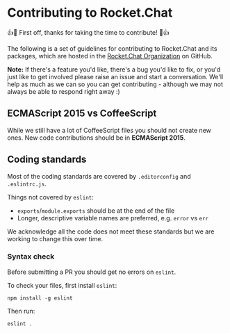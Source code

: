 # Contributing to Rocket.Chat

:+1::tada: First off, thanks for taking the time to contribute! :tada::+1:

The following is a set of guidelines for contributing to Rocket.Chat and its packages, which are hosted in the [Rocket.Chat Organization](https://github.com/RocketChat) on GitHub.

__Note:__ If there's a feature you'd like, there's a bug you'd like to fix, or you'd just like to get involved please raise an issue and start a conversation. We'll help as much as we can so you can get contributing - although we may not always be able to respond right away :)

## ECMAScript 2015 vs CoffeeScript

While we still have a lot of CoffeeScript files you should not create new ones. New code contributions should be in **ECMAScript 2015**.

## Coding standards

Most of the coding standards are covered by `.editorconfig` and `.eslintrc.js`.

Things not covered by `eslint`:

* `exports`/`module.exports` should be at the end of the file
* Longer, descriptive variable names are preferred, e.g. `error` vs `err`

We acknowledge all the code does not meet these standards but we are working to change this over time.

### Syntax check

Before submitting a PR you should get no errors on `eslint`.

To check your files, first install `eslint`:

```
npm install -g eslint
```

Then run:

```
eslint .
```
